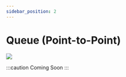 ```yaml
---
sidebar_position: 2
---
```


# Queue (Point-to-Point)

![](/img/point-to-point.svg)

:::caution Coming Soon
:::
